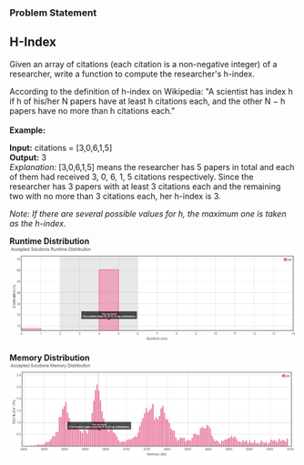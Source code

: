 <h3>Problem Statement</h3>

<h2>H-Index</h2>

Given an array of citations (each citation is a non-negative integer) of a researcher, write a function to compute the researcher's h-index.<br>

According to the definition of h-index on Wikipedia: "A scientist has index h if h of his/her N papers have at least h citations each, and the other N − h papers have no more than h citations each."
<br><br>
**Example:** <br>


**Input:** citations = [3,0,6,1,5]<br>
**Output:** 3 <br>
*Explanation:* [3,0,6,1,5] means the researcher has 5 papers in total and each of them had received 3, 0, 6, 1, 5 citations respectively. 
             Since the researcher has 3 papers with at least 3 citations each and the remaining 
             two with no more than 3 citations each, her h-index is 3.<br>
             
*Note: If there are several possible values for h, the maximum one is taken as the h-index.* <br>


__Runtime Distribution__<br>
![SNIP](RuntimeDay11.JPG)

__Memory Distribution__<br>
![SNIP](MemoryDay11.JPG)
